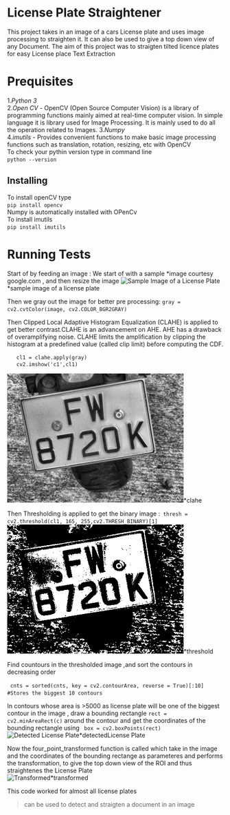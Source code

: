 # License Plate Straightener
This project takes in an image of a cars License plate and uses image processing to straighten it. It can also be used to give a top down view of any Document.
The aim of this project was to straigten tilted licence plates for easy License place Text Extraction


# Prequisites
1.*Python 3*  
2.*Open CV* - OpenCV (Open Source Computer Vision) is a library of programming functions mainly aimed at real-time computer vision. In simple language it is library used for Image Processing. It is mainly used to do all the operation related to Images.
3.*Numpy*  
4.*imutils* -  Provides convenient functions to make basic image processing functions such as translation, rotation, resizing, etc with OpenCV  
To check your pythin version  type in command line  
 ```python --version```  
## Installing
 To install openCV type  
 ```pip install opencv```  
 Numpy is automatically installed with OPenCv  
  To install imutils  
 ```pip install imutils```  

# Running Tests

Start of by feeding an image : We start of with a sample *image courtesy google.com , and then resize the image
![Sample Image of a License Plate](https://github.com/ShakirKhurshid/Transformer/blob/master/Sample_Pictures/Test/11.jpg) *sample image of a license plate

Then we gray out the image for better pre processing:
```gray = cv2.cvtColor(image, cv2.COLOR_BGR2GRAY) ```

Then Clipped Local Adaptive Histogram Equalization (CLAHE) is applied to get better contrast.CLAHE is an advancement on AHE. AHE has a drawback of overamplifying noise. CLAHE limits the amplification by clipping the histogram at a predefined value (called clip limit) before computing the CDF.  

```clahe = cv2.createCLAHE(clipLimit=2.0, tileGridSize=(8,8))  
   cl1 = clahe.apply(gray) 
   cv2.imshow('c1',cl1)
```
![Clahe](https://github.com/ShakirKhurshid/Transformer/blob/master/Sample_Pictures/Test/CLAHE.jpg)*clahe  

Then Thresholding is applied to get the binary image :``` thresh = cv2.threshold(cl1, 165, 255,cv2.THRESH_BINARY)[1]```
![Threshold](https://github.com/ShakirKhurshid/Transformer/blob/master/Sample_Pictures/Test/Threshold.jpg)*threshold

Find countours in the thresholded image ,and sort the contours in decreasing order  

``` cnts = sorted(cnts, key = cv2.contourArea, reverse = True)[:10] #Stores the biggest 10 contours```  

In contours whose area is >5000 as license plate will be one of the biggest contour in the image , draw a bounding rectangle ```rect = cv2.minAreaRect(c)``` around the contour and get  the coordinates of the bounding rectangle using ``` box = cv2.boxPoints(rect)```  
![Detected License Plate](https://github.com/ShakirKhurshid/Transformer/blob/master/Sample_Pictures/Test/Detected.PNG)*detectedLicense Plate

Now the four_point_transformed function is called which take in the image and the coordinates of the bounding rectange as parameteres and performs the transformation, to give the top down view of the ROI and thus straightenes the License Plate  
![Transformed](https://github.com/ShakirKhurshid/Transformer/blob/master/Sample_Pictures/Test/Transformed.jpg)*transformed  

This code worked for almost all license plates 
>can be used to detect and straigten a document in an image










